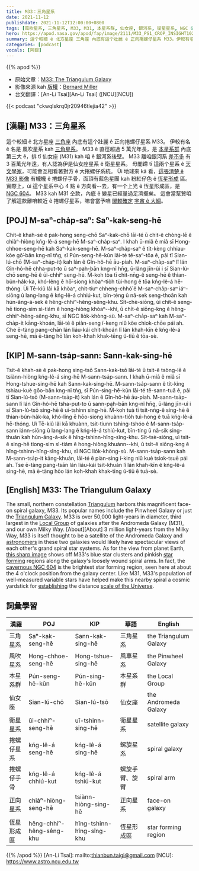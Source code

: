 ```yaml
---
title: M33：三角星系
date: 2021-11-12
publishdate: 2021-11-12T12:00:00+0800
tags: [風吹星系, 三角星系, M33, M31, 本星系群, 仙女座, 銀河系, 衛星星系, NGC 604, 捲螺仔星系, 正向星系, 恆星形成區]
hero: https://apod.nasa.gov/apod/fap/image/2111/M33_PS1_CROP_INSIGHT1024.jpg
summary: 這个較細 ê 北方星座 三角座 內底有這个壯麗 ê 正向捲螺仔星系 M33。伊較有名 ê 名是 風吹星系 抑是 三角星系。
categories: [podcast]
vocals: [阿錕]
---
```


{{% apod %}}

- 原始文章：[M33: The Triangulum Galaxy](https://apod.nasa.gov/apod/ap211112.html)
- 影像來源 kah [版權][copyright]：[Bernard Miller](http://azstarman.net/CDK/index.html)
- 台文翻譯：[An-Li Tsai][An-Li Tsai] ([NCU][NCU])

{{< podcast "ckwqlskrq0jr20946tlejia42" >}}

## [漢羅] M33：三角星系
這个較細 ê 北方星座 [三角座][Triangulum] 內底有這个壯麗 ê 正向捲螺仔星系 M33。
伊較有名 ê 名是 風吹星系 kah [三角星系][Triangulum Galaxy]。
M33 ê 直徑超過 5 萬光年長，是 [本星系群][Local Group] 內底第三大 ê，排 tī 仙女座 (M31) kah 咱 ê 銀河系後壁。
M33 離咱銀河系 [差不多][About t] 有 3 百萬光年遠，有人認為伊是仙女座星系 ê 衛星星系。
毋閣蹛 tī 這兩个星系 ê [天文學家][astronomers]，可能會互相看著對方 ê 大捲螺仔系統。
Ùi 地球來 kā 看，[這張清楚 ê M33 影像][this sharp image] 有櫳櫳 ê 捲螺仔手骨，面頂有藍色星團 kah 粉紅仔色 ê [恆星形成][star forming] 區。
實際上，ùi 這个星系中心 4 點 ê 方向看--去，有一个上光 ê 恆星形成區，是 [NGC 604][cavernous NGC 604]。
M33 kah M31 仝款，內底 ê 變星已經量過足濟擺矣。
這會當幫贊咱了解這款離咱較近 ê 捲螺仔星系，嘛會當予咱 [閣較確定][establishing] [宇宙 ê 大細][scale of the Universe]。

## [POJ] M-saⁿ-cha̍p-saⁿ: Saⁿ-kak-seng-hē
Chit-ê khah-sè ê pak-hong seng-chō Saⁿ-kak-chō lāi-té ū chit-ê chòng-lē ê chiàⁿ-hiòng kńg-lê-á seng-hē M-saⁿ-cha̍p-saⁿ.
I khah ū-miâ ê miâ sī Hong-chhoe-seng-hē kah Saⁿ-kak-seng-hē.
M-saⁿ-cha̍p-saⁿ ê ti̍t-kèng chhiau-kòe gō͘-bān kng-nî tn̂g, sī Pún-seng-hē-kûn lāi-té tē-saⁿ-tōa ê, pâi tī Sian-lú-chō (M-saⁿ-cha̍p-it) kah lán ê Gîn-hô-hē āu-piah.
M-saⁿ-cha̍p-saⁿ lî lán Gîn-hô-hē chha-put-to ū saⁿ-pah-bān kng-nî hn̄g, ū-lâng jīn-ûi i sī Sian-lú-chō seng-hē ê ūi-chhiⁿ seng-hē.
M̄-koh tòa tī chit-nn̄g-ê seng-hē ê thian-bûn-ha̍k-ka, khó-lêng ē hō͘-siong khòaⁿ-tio̍h tùi-hong ê tōa kńg-lê-á hē-thóng.
Ùi Tē-kiû lâi kā khòaⁿ, chit-tiuⁿ chheng-chhó͘ ê M-saⁿ-cha̍p-saⁿ iáⁿ-siōng ū lang-lang ê kńg-lê-á chhiú-kut, bīn-téng ū nâ-sek seng-thoân kah hún-âng-á-sek ê hêng-chhiⁿ-hêng-sêng-khu.
Si̍t-chè-siōng, ùi chit-ê seng-hē tiong-sim sì-tiám ê hong-hiòng khòaⁿ--khì, ū chi̍t-ê siōng-kng ê hêng-chhiⁿ-hêng-sêng-khu, sī NGC lio̍k-khòng-sù.
M-saⁿ-cha̍p-saⁿ kah M-saⁿ-cha̍p-it kāng-khoán, lāi-té ê piàn-seng í-keng niû kòe chiok-chōe pái ah.
Che ē-tàng pang-chān lán liáu-kái chit-khoán lî lán khah-kīn ê kńg-lê-á seng-hē, mā ē-tàng hō͘ lán koh-khah khak-tēng ú-tiū ê tōa-sè.

## [KIP] M-sann-tsa̍p-sann: Sann-kak-sing-hē
Tsit-ê khah-sè ê pak-hong sing-tsō Sann-kak-tsō lāi-té ū tsit-ê tsòng-lē ê tsiànn-hiòng kńg-lê-á sing-hē M-sann-tsa̍p-sann.
I khah ū-miâ ê miâ sī Hong-tshue-sing-hē kah Sann-kak-sing-hē.
M-sann-tsa̍p-sann ê ti̍t-kìng tshiau-kuè gōo-bān kng-nî tn̂g, sī Pún-sing-hē-kûn lāi-té tē-sann-tuā ê, pâi tī Sian-lú-tsō (M-sann-tsa̍p-it) kah lán ê Gîn-hô-hē āu-piah.
M-sann-tsa̍p-sann lî lán Gîn-hô-hē tsha-put-to ū sann-pah-bān kng-nî hn̄g, ū-lâng jīn-uî i sī Sian-lú-tsō sing-hē ê uī-tshinn sing-hē.
M̄-koh tuà tī tsit-nn̄g-ê sing-hē ê thian-bûn-ha̍k-ka, khó-lîng ē hōo-siong khuànn-tio̍h tuì-hong ê tuā kńg-lê-á hē-thóng.
Uì Tē-kiû lâi kā khuànn, tsit-tiunn tshing-tshóo ê M-sann-tsa̍p-sann iánn-siōng ū lang-lang ê kńg-lê-á tshiú-kut, bīn-tíng ū nâ-sik sing-thuân kah hún-âng-á-sik ê hîng-tshinn-hîng-sîng-khu.
Si̍t-tsè-siōng, uì tsit-ê sing-hē tiong-sim sì-tiám ê hong-hiòng khuànn--khì, ū tsi̍t-ê siōng-kng ê hîng-tshinn-hîng-sîng-khu, sī NGC lio̍k-khòng-sù.
M-sann-tsa̍p-sann kah M-sann-tsa̍p-it kāng-khuán, lāi-té ê piàn-sing í-king niû kuè tsiok-tsuē pái ah.
Tse ē-tàng pang-tsān lán liáu-kái tsit-khuán lî lán khah-kīn ê kńg-lê-á sing-hē, mā ē-tàng hōo lán koh-khah khak-tīng ú-tiū ê tuā-sè.

## [English] M33: The Triangulum Galaxy
The small, northern constellation [Triangulum][Triangulum] harbors this magnificent face-on spiral galaxy, M33.
Its popular names include the Pinwheel Galaxy or just the [Triangulum Galaxy][Triangulum Galaxy].
M33 is over 50,000 light-years in diameter, third largest in the [Local Group][Local Group] of galaxies after the Andromeda Galaxy (M31), and our own Milky Way.
[About][About] 3 million light-years from the Milky Way, M33 is itself thought to be a satellite of the Andromeda Galaxy and [astronomers][astronomers] in these two galaxies would likely have spectacular views of each other's grand spiral star systems.
As for the view from planet Earth, [this sharp image][this sharp image] shows off M33's blue star clusters and pinkish [star forming][star forming] regions along the galaxy's loosely wound spiral arms.
In fact, the [cavernous NGC 604][cavernous NGC 604] is the brightest star forming region, seen here at about the 4 o'clock position from the galaxy center.
Like M31, M33's population of well-measured variable stars have helped make this nearby spiral a cosmic yardstick for [establishing][establishing] the distance [scale of the Universe][scale of the Universe].

## 詞彙學習

|漢羅|POJ|KIP|華語|English|
|-|-|-|-|-|
|三角星系|Saⁿ-kak-seng-hē|Sann-kak-sing-hē|三角星系|the Triangulum Galaxy|
|風吹星系|Hong-chhoe-seng-hē|Hong-tshue-sing-hē|風車星系|the Pinwheel Galaxy|
|本星系群|Pún-seng-hē-kûn|Pún-sing-hē-kûn|本星系群|the Local Group|
|仙女座|Sian-lú-chō|Sian-lú-tsō|仙女座|the Andromeda Galaxy|
|衛星星系|ūi-chhiⁿ-seng-hē|uī-tshinn-sing-hē|衛星星系|satellite galaxy|
|捲螺仔星系|kńg-lê-á seng-hē|kńg-lê-á sing-hē|螺旋星系|spiral galaxy|
|捲螺仔手骨|kńg-lê-á chhiú-kut|kńg-lê-á tshiú-kut|螺旋手臂、旋臂|spiral arm|
|正向星系|chiàⁿ-hiòng-seng-hē|tsiànn-hiòng-sing-hē|正向星系|face-on galaxy|
|恆星形成區|hêng-chhiⁿ-hêng-sêng-khu|hîng-tshinn-hîng-sîng-khu|恆星形成區|star forming region|

{{% /apod %}}
[An-Li Tsai]: mailto:thianbun.taigi@gmail.com
[NCU]: https://www.astro.ncu.edu.tw

[copyright]: https://apod.nasa.gov/apod/fap/lib/about_apod.html#srapply

[Triangulum]:http://www.hawastsoc.org/deepsky/tri/index.html
[Triangulum Galaxy]:http://messier.seds.org/m/m033.html
[Local Group]:http://atlasoftheuniverse.com/localgr.html
[About e]:https://apod.nasa.gov/apod/ap211106.html
[About t]:https://apod.tw/daily/20211106/
[astronomers]:http://arxiv.org/abs/astro-ph?papernum=0506609
[this sharp image]:http://azstarman.net/CDK/M33_2.htm
[star forming]:https://apod.nasa.gov/apod/ap091017.html
[cavernous NGC 604]:http://hubblesite.org/newscenter/archive/releases/2003/30/
[establishing]:http://adsabs.harvard.edu/cgi-bin/bib_query?1926ApJ....63..236H
[scale of the Universe]:http://antwrp.gsfc.nasa.gov/diamond_jubilee/debate96.html

